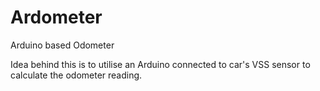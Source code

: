 Ardometer
========

Arduino based Odometer

Idea behind this is to utilise an Arduino connected to car's VSS sensor to calculate the odometer reading.
